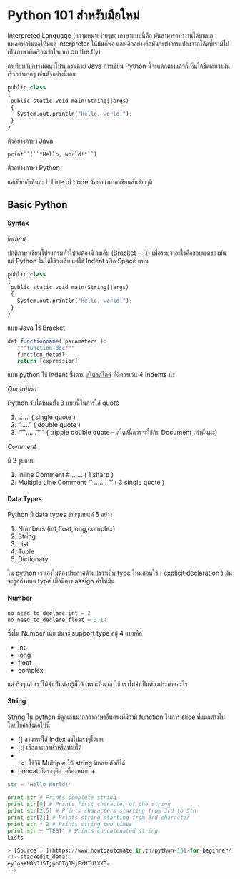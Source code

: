 
Python 101 สําหรับมือใหม่
===

Interpreted Language (ความหมายง่ายๆของภาษาแบบนี้คือ มันสามารถทํางานได้บนทุกแพลตฟอร์มขอให้มีแค่ interpreter ให้มันก็พอ และ อีกอย่างคือมันจะทําการแปลงจากโค้ดที่เรามีไปเป็นภาษาที่เครื่องเข้าใจแบบ on the fly)

ถ้าเทียบกับการพัฒนาโปรแกรมด้วย Java การเขียน Python นี้จะแตกต่างแล้วก็เห็นได้ชัดเลยว่ามันเร็วกว่ามากๆ เช่นตัวอย่างนี้เลย
```py
public class
{
 public static void main(String[]args)
 {
   System.out.println("Hello, world!");
 }
}
```
ตัวอย่างภาษา Java

`print``(``"Hello, world!"``)`

ตัวอย่างภาษา Python

แค่เทียบก็เห็นละว่า Line of code น้อยกว่ามาก เขียนสั้นง่ายๆดี

## Basic Python

#### Syntax

_Indent_

ปกติภาษาเขียนโปรแกรมทั่วไปจะต้องมี วงเล็บ (Bracket – {}) เพื่อระบุว่าอะไรคือขอบเขตของมัน แต่ Python ไม่ได้ใช้วงเล็บ แต่ใช้ Indent หรือ Space แทน
```py
public class
{
 public static void main(String[]args)
 {
   System.out.println("Hello, world!");
 }
}
```
แบบ Java ใช้ Bracket
```js
def functionname( parameters ):
   """function_doc"""
   function_detail
   return [expression]
```
แบบ python ใช้ Indent ซึ่งตาม [สไตลด์ไกด์](https://www.python.org/dev/peps/pep-0008/#indentation) ที่ดีควรเว้น 4 Indents น่ะ

_Quotation_

Python รับได้หมดทั้ง 3 แบบนี้ในการใส่ quote

1.  ‘…..’ ( single quote )
2.  “…..” ( double quote )
3.  “””……””” ( tripple double quote – สไตล์นี้ควรจะใช้กับ Document เท่านั้นน่ะ)

_Comment_

มี 2 รูปแบบ

1.  Inline Comment # …… ( 1 sharp )
2.  Multiple Line Comment ”’ ……. ”’ ( 3 single quote )

#### Data Types

Python มี data types ง่ายๆเลยแค่ 5 อย่าง

1.  Numbers (int,float,long,complex)
2.  String
3.  List
4.  Tuple
5.  Dictionary

ใน python เราเองไม่ต้องประกาศตัวแปรว่าเป็น type ไหนก่อนใช้ ( explicit declaration ) มันจะถูกกําหนด type เมื่อมีการ assign ค่าให้มัน
#### Number
```py
no_need_to_declare_int = 2 
no_need_to_declare_float = 3.14
```

ซึ่งใน Number เนี่ย มันจะ support type อยู่ 4 แบบคือ

-   int
-   long
-   float
-   complex

แต่จริงๆแล้วเราไม่จําเป็นต้องรู้ก็ได้ เพราะถึงเวลาใช้ เราไม่จําเป็นต้องประกาศอะไร

#### String

String ใน python มีลูกเล่นมากกว่าภาษาอื่นตรงที่มีว่ามี function ในการ slice ที่แตกต่างไป โดยใช้คําสั่งต่อไปนี้

-   [] สามารถใส่ Index ลงไปตรงๆได้เลย
-   [:] เลือกจะเอาหัวหรือท้ายได้
-   * ใช้วิธี Multiple ให้ string มีหลายตัวก็ได้
-   concat ก็ตรงๆคือ เครื่องหมาย +
```py
str = 'Hello World!'
 
print str # Prints complete string
print str[0] # Prints first character of the string
print str[2:5] # Prints characters starting from 3rd to 5th
print str[2:] # Prints string starting from 3rd character
print str * 2 # Prints string two times
print str + "TEST" # Prints concatenated string
Lists

> [Source : ](https://www.howtoautomate.in.th/python-101-for-beginner/).
<!--stackedit_data:
eyJoaXN0b3J5IjpbOTg0MjEzMTU1XX0=
-->